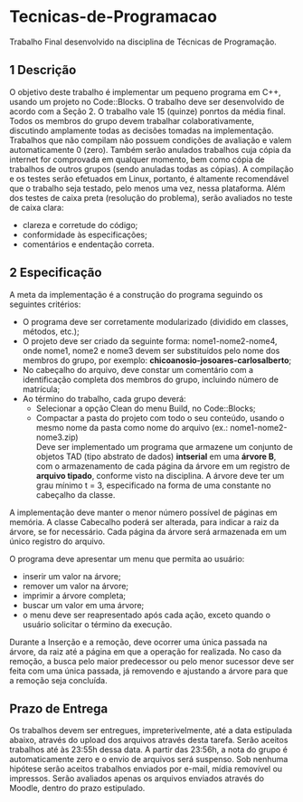 # Tecnicas-de-Programacao
Trabalho Final desenvolvido na disciplina de Técnicas de Programação.
 ## 1 Descrição
O objetivo deste trabalho é implementar um pequeno programa em C++, usando um projeto no Code::Blocks. O trabalho deve ser desenvolvido de acordo com a Seção 2. O trabalho vale 15 (quinze) ponrtos da média final. Todos os membros do grupo devem trabalhar colaborativamente, discutindo amplamente todas as decisões tomadas na implementação. Trabalhos que não compilam não possuem condições de avaliação e valem automaticamente 0 (zero). Também serão anulados trabalhos cuja cópia da internet for comprovada em qualquer momento, bem como cópia de trabalhos de outros grupos (sendo anuladas todas as cópias). A compilação e os testes serão efetuados em Linux, portanto, é altamente recomendável que o trabalho seja testado, pelo menos uma vez, nessa plataforma. Além dos testes de caixa preta (resolução do problema), serão avaliados no teste de caixa clara:
- clareza e corretude do código;
- conformidade às especificações;
- comentários e endentação correta.

## 2 Especificação
A meta da implementação é a construção do programa seguindo os seguintes critérios:
- O programa deve ser corretamente modularizado (dividido em classes, métodos, etc.);
- O projeto deve ser criado da seguinte forma: nome1-nome2-nome4, onde nome1, nome2 e nome3 devem ser substituídos pelo nome dos membros do grupo, por exemplo: **chicoanosio-josoares-carlosalberto**;
- No cabeçalho do arquivo, deve constar um comentário com a identificação completa dos membros do grupo, incluindo número de matrícula;
- Ao término do trabalho, cada grupo deverá:
  - Selecionar a opção Clean do menu Build, no Code::Blocks;
  - Compactar a pasta do projeto com todo o seu conteúdo, usando o mesmo nome da pasta como nome do arquivo (ex.: nome1-nome2-nome3.zip)   
Deve ser implementado um programa que armazene um conjunto de objetos TAD (tipo abstrato de dados) **intserial** em uma **árvore B**, com o armazenamento de cada página da árvore em um registro de **arquivo tipado**, conforme visto na disciplina. A árvore deve ter um grau mínimo t = 3, especificado na forma de uma constante no cabeçalho da classe. 

A implementação deve manter o menor número possível de páginas em memória. A classe Cabecalho poderá ser alterada, para indicar a raiz da árvore, se for necessário. Cada página da árvore será armazenada em um único registro do arquivo. 

O programa deve apresentar um menu que permita ao usuário:
- inserir um valor na árvore;
- remover um valor na árvore;
- imprimir a árvore completa;
- buscar um valor em uma árvore;
- o menu deve ser reapresentado após cada ação, exceto quando o usuário solicitar o término da execução. 

Durante a Inserção e a remoção, deve ocorrer uma única passada na árvore, da raiz até a página em que a operação for realizada. No caso da remoção, a busca pelo maior predecessor ou pelo menor sucessor deve ser feita com uma única passada, já removendo e ajustando a árvore para que a remoção seja concluída. 

## Prazo de Entrega
Os trabalhos devem ser entregues, impreterivelmente, até a data estipulada abaixo, através do upload dos arquivos através desta tarefa. Serão aceitos trabalhos até às 23:55h dessa data. A partir das 23:56h, a nota do grupo é automaticamente zero e o envio de arquivos será suspenso.
Sob nenhuma hipótese serão aceitos trabalhos enviados por e-mail, mídia  removível ou impressos.
Serão avaliados apenas os arquivos enviados através do Moodle, dentro do prazo estipulado.
